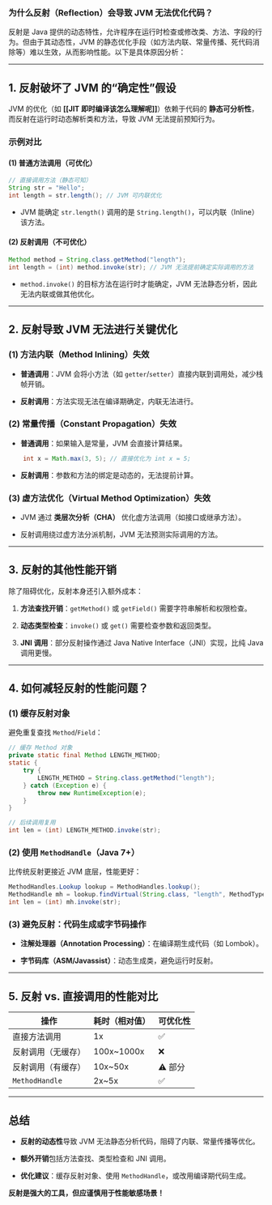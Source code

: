 ### **为什么反射（Reflection）会导致 JVM 无法优化代码？**

反射是 Java 提供的动态特性，允许程序在运行时检查或修改类、方法、字段的行为。但由于其动态性，JVM 的静态优化手段（如方法内联、常量传播、死代码消除等）难以生效，从而影响性能。以下是具体原因分析：

---

## **1. 反射破坏了 JVM 的“确定性”假设**

JVM 的优化（如 **[[JIT 即时编译该怎么理解呢]]**）依赖于代码的 **静态可分析性**，而反射在运行时动态解析类和方法，导致 JVM 无法提前预知行为。

### **示例对比**

#### **(1) 普通方法调用（可优化）**
```java
// 直接调用方法（静态可知）
String str = "Hello";
int length = str.length(); // JVM 可内联优化
```
- JVM 能确定 `str.length()` 调用的是 `String.length()`，可以内联（Inline）该方法。

#### **(2) 反射调用（不可优化）**
```java
Method method = String.class.getMethod("length");
int length = (int) method.invoke(str); // JVM 无法提前确定实际调用的方法
```
- `method.invoke()` 的目标方法在运行时才能确定，JVM 无法静态分析，因此无法内联或做其他优化。

---

## **2. 反射导致 JVM 无法进行关键优化**

### **(1) 方法内联（Method Inlining）失效**

- **普通调用**：JVM 会将小方法（如 `getter`/`setter`）直接内联到调用处，减少栈帧开销。
    
- **反射调用**：方法实现无法在编译期确定，内联无法进行。
    

### **(2) 常量传播（Constant Propagation）失效**

- **普通调用**：如果输入是常量，JVM 会直接计算结果。
```java
    int x = Math.max(3, 5); // 直接优化为 int x = 5;
```

- **反射调用**：参数和方法的绑定是动态的，无法提前计算。

### **(3) 虚方法优化（Virtual Method Optimization）失效**

- JVM 通过 **类层次分析（CHA）** 优化虚方法调用（如接口或继承方法）。
    
- 反射调用绕过虚方法分派机制，JVM 无法预测实际调用的方法。
    

---

## **3. 反射的其他性能开销**

除了阻碍优化，反射本身还引入额外成本：

1. **方法查找开销**：`getMethod()` 或 `getField()` 需要字符串解析和权限检查。
    
2. **动态类型检查**：`invoke()` 或 `get()` 需要检查参数和返回类型。
    
3. **JNI 调用**：部分反射操作通过 Java Native Interface（JNI）实现，比纯 Java 调用更慢。
    

---

## **4. 如何减轻反射的性能问题？**

### **(1) 缓存反射对象**

避免重复查找 `Method`/`Field`：
```java
// 缓存 Method 对象
private static final Method LENGTH_METHOD;
static {
    try {
        LENGTH_METHOD = String.class.getMethod("length");
    } catch (Exception e) {
        throw new RuntimeException(e);
    }
}

// 后续调用复用
int len = (int) LENGTH_METHOD.invoke(str);
```

### **(2) 使用 `MethodHandle`（Java 7+）**

比传统反射更接近 JVM 底层，性能更好：
```java
MethodHandles.Lookup lookup = MethodHandles.lookup();
MethodHandle mh = lookup.findVirtual(String.class, "length", MethodType.methodType(int.class));
int len = (int) mh.invoke(str);
```

### **(3) 避免反射：代码生成或字节码操作**

- **注解处理器（Annotation Processing）**：在编译期生成代码（如 Lombok）。
    
- **字节码库（ASM/Javassist）**：动态生成类，避免运行时反射。
    

---

## **5. 反射 vs. 直接调用的性能对比**

|操作|耗时（相对值）|可优化性|
|---|---|---|
|直接方法调用|1x|✅|
|反射调用（无缓存）|100x~1000x|❌|
|反射调用（有缓存）|10x~50x|⚠️ 部分|
|`MethodHandle`|2x~5x|✅|

---

## **总结**

- **反射的动态性**导致 JVM 无法静态分析代码，阻碍了内联、常量传播等优化。
    
- **额外开销**包括方法查找、类型检查和 JNI 调用。
    
- **优化建议**：缓存反射对象、使用 `MethodHandle`，或改用编译期代码生成。
    

**反射是强大的工具，但应谨慎用于性能敏感场景！**